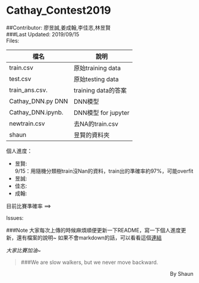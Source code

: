 # Cathay_Contest2019  
##Contributor: 廖昱誠,姜成翰,李佳忞,林昱賢  
###Last Updated: 2019/09/15  
Files:  

檔名 					| 說明
------------------	| ------------------
train.csv      		| 原始training data
test.csv       		| 原始testing data
train_ans.csv. 		| training data的答案
Cathay_DNN.py DNN   | DNN模型
Cathay_DNN.ipynb.   | DNN模型 for jupyter
newtrain.csv			| 去NA的train.csv
shaun					| 昱賢的資料夾

個人進度：  

*  昱賢:  
  9/15：用隨機分類樹train沒Nan的資料，train出的準確率約97%，可能overfit
*  昱誠:  
*  佳忞:  
*  成翰:  

目前比賽準確率 ==> 

Issues:  


###Note
大家每次上傳的時候麻煩順便更新一下README，寫一下個人進度更新，還有檔案的說明~
如果不會markdown的話，可以看看這個[連結](https://guides.github.com/features/mastering-markdown/)

*大家比賽加油~*  
> ###We are slow walkers, but we never move backward.

<div style="text-align: right">By Shaun</div>



